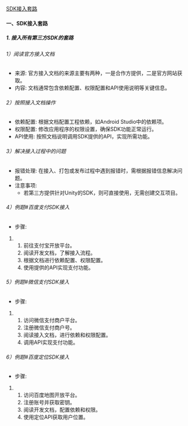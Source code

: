 [SDK接入套路](file:///G:/Unity/UnityProjectPlatform/AndroidSDK/Assets/Scripts/Lesson3_%E4%BA%86%E8%A7%A3SDK%E6%8E%A5%E5%85%A5%E5%A5%97%E8%B7%AF/Lesson3_%E4%BA%86%E8%A7%A3SDK%E6%8E%A5%E5%85%A5%E5%A5%97%E8%B7%AF.cs)
#### 一、SDK接入套路
##### 1. 接入所有第三方SDK的套路
###### 1）阅读官方接入文档
- 来源: 官方接入文档的来源主要有两种，一是合作方提供，二是官方网站获取。
- 内容: 文档通常包含依赖配置、权限配置和API使用说明等关键信息。

###### 2）按照接入文档操作
- 依赖配置: 根据文档配置工程依赖，如Android Studio中的依赖项。
- 权限配置: 修改应用程序的权限设置，确保SDK功能正常运行。
- API使用: 按照文档说明调用SDK提供的API，实现所需功能。

###### 3）解决接入过程中的问题
- 报错处理: 在接入、打包或发布过程中遇到报错时，需根据报错信息解决问题。
- 注意事项:
    - 若第三方提供针对Unity的SDK，则可直接使用，无需创建交互项目。

###### 4）例题#百度支付SDK接入
- 步骤:
1. 1. 前往支付宝开放平台。
    2. 阅读开发文档，了解接入流程。
    3. 根据文档进行依赖配置、权限配置。
    4. 使用提供的API实现支付功能。

###### 5）例题#微信支付SDK接入
- 步骤:
1. 1. 访问微信支付商户平台。
    2. 注册微信支付商户号。
    3. 阅读接入文档，进行依赖和权限配置。
    4. 调用API实现支付功能。

###### 6）例题#百度定位SDK接入
- 步骤:
1. 1. 访问百度地图开放平台。
    2. 注册账号并获取密钥。
    3. 阅读开发文档，配置依赖和权限。
    4. 使用定位API获取用户位置。